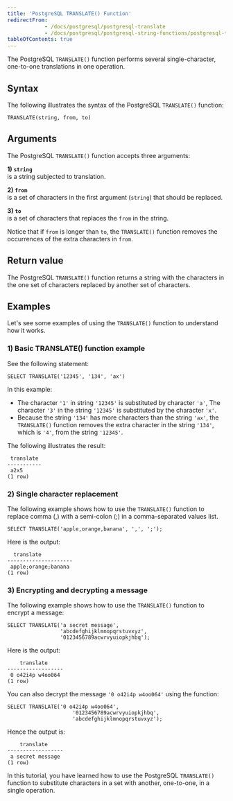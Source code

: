 ```yaml
---
title: 'PostgreSQL TRANSLATE() Function'
redirectFrom:
            - /docs/postgresql/postgresql-translate 
            - /docs/postgresql/postgresql-string-functions/postgresql-translate
tableOfContents: true
---
```


The PostgreSQL `TRANSLATE()` function performs several single-character, one-to-one translations in one operation.

## Syntax

The following illustrates the syntax of the PostgreSQL `TRANSLATE()` function:

```
TRANSLATE(string, from, to)
```

## Arguments

The PostgreSQL `TRANSLATE()` function accepts three arguments:

**1) `string`**  
is a string subjected to translation.

**2) `from`**  
is a set of characters in the first argument (`string`) that should be replaced.

**3) `to`**  
is a set of characters that replaces the `from` in the string.

Notice that if `from` is longer than `to`, the `TRANSLATE()` function removes the occurrences of the extra characters in `from`.

## Return value

The PostgreSQL `TRANSLATE()` function returns a string with the characters in the one set of characters replaced by another set of characters.

## Examples

Let's see some examples of using the `TRANSLATE()` function to understand how it works.

### 1) Basic TRANSLATE() function example

See the following statement:

```
SELECT TRANSLATE('12345', '134', 'ax')
```

In this example:

- The character `'1'` in string `'12345'` is substituted by character `'a'`, The character `'3'` in the string `'12345'` is substituted by the character `'x'`.
- Because the string `'134'` has more characters than the string `'ax'`, the `TRANSLATE()` function removes the extra character in the string `'134'`, which is `'4'`, from the string `'12345'`.

The following illustrates the result:

```
 translate
-----------
 a2x5
(1 row)
```

### 2) Single character replacement

The following example shows how to use the `TRANSLATE()` function to replace comma (,) with a semi-colon (;) in a comma-separated values list.

```
SELECT TRANSLATE('apple,orange,banana', ',', ';');
```

Here is the output:

```
  translate
---------------------
 apple;orange;banana
(1 row)
```

### 3) Encrypting and decrypting a message

The following example shows how to use the `TRANSLATE()` function to encrypt a message:

```
SELECT TRANSLATE('a secret message',
                 'abcdefghijklmnopqrstuvxyz',
                 '0123456789acwrvyuiopkjhbq');
```

Here is the output:

```
    translate
------------------
 0 o42i4p w4oo064
(1 row)
```

You can also decrypt the message `'0 o42i4p w4oo064'` using the function:

```
SELECT TRANSLATE('0 o42i4p w4oo064',
                     '0123456789acwrvyuiopkjhbq',
                     'abcdefghijklmnopqrstuvxyz');
```

Hence the output is:

```
    translate
------------------
 a secret message
(1 row)
```

In this tutorial, you have learned how to use the PostgreSQL `TRANSLATE()` function to substitute characters in a set with another, one-to-one, in a single operation.
